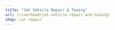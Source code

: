 ```yaml
---
title: "Jet Vehicle Repair & Towing"
url: /riverhead/jet-vehicle-repair-and-towing/
shop: car repair
---
```

